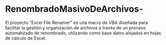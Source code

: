 # RenombradoMasivoDeArchivos-
El proyecto "Excel File Renamer" es una macro de VBA diseñada para facilitar la gestión y organización de archivos a través de un proceso automatizado de renombrado, utilizando como base datos alojados en hojas de cálculo de Excel.
